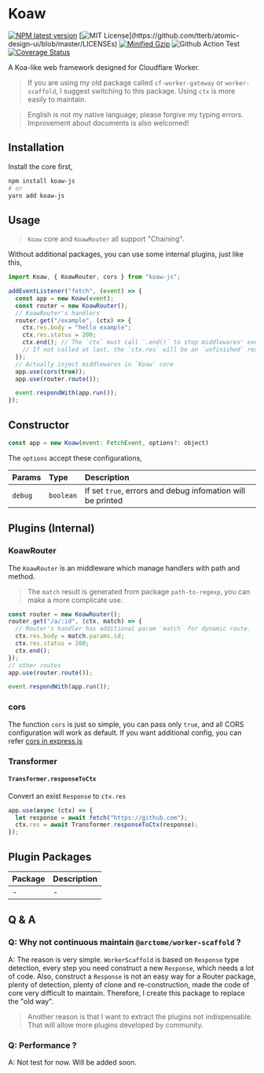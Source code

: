 # Koaw

[![NPM latest version](https://badgen.net/npm/v/koaw-js)](https://www.npmjs.com/package/koaw-js)
[![MIT License](https://img.shields.io/apm/l/atomic-design-ui.svg?)](https://github.com/tterb/atomic-design-ui/blob/master/LICENSEs)
[![Minified Gzip](https://badgen.net/bundlephobia/minzip/koaw-js)](https://bundlephobia.com/package/koaw-js)
![Github Action Test](https://github.com/arctome/koaw/actions/workflows/test.yml/badge.svg)
[![Coverage Status](https://coveralls.io/repos/github/arctome/koaw/badge.svg?branch=main)](https://coveralls.io/github/arctome/koaw?branch=main)

A Koa-like web framework designed for Cloudflare Worker.

> If you are using my old package called `cf-worker-gateway` or `worker-scaffold`, I suggest switching to this package. Using `ctx` is more easily to maintain.

> English is not my native language; please forgive my typing errors. Improvement about documents is also welcomed!

## Installation

Install the core first,

```bash
npm install koaw-js
# or
yarn add koaw-js
```

## Usage

> `Koaw` core and `KoawRouter` all support "Chaining".

Without additional packages, you can use some internal plugins, just like this,

```javascript
import Koaw, { KoawRouter, cors } from "koaw-js";

addEventListener("fetch", (event) => {
  const app = new Koaw(event);
  const router = new KoawRouter();
  // KoawRouter's handlers
  router.get("/example", (ctx) => {
    ctx.res.body = "hello example";
    ctx.res.status = 200;
    ctx.end(); // The `ctx` must call `.end()` to stop middlewares' execution.
    // If not called at last, the `ctx.res` will be an `unfinished` response.
  });
  // Actually inject middlewares in `Koaw` core
  app.use(cors(true));
  app.use(router.route());

  event.respondWith(app.run());
});
```

## Constructor

```javascript
const app = new Koaw(event: FetchEvent, options?: object)
```

The `options` accept these configurations,

| Params  | Type      | Description                                                |
| :------ | :-------- | :--------------------------------------------------------- |
| `debug` | `boolean` | If set `true`, errors and debug infomation will be printed |

## Plugins (Internal)

### KoawRouter

The `KoawRouter` is an middleware which manage handlers with path and method.

> The `match` result is generated from package `path-to-regexp`, you can make a more complicate use.

```javascript
const router = new KoawRouter();
router.get("/a/:id", (ctx, match) => {
  // Router's handler has additional param `match` for dynamic route.
  ctx.res.body = match.params.id;
  ctx.res.status = 200;
  ctx.end();
});
// other routes
app.use(router.route());

event.respondWith(app.run());
```

### cors

The function `cors` is just so simple, you can pass only `true`, and all CORS configuration will work as default. If you want additional config, you can refer [cors in express.js](https://www.npmjs.com/package/cors)

### Transformer

#### `Transformer.responseToCtx`

Convert an exist `Response` to `ctx.res`

```javascript
app.use(async (ctx) => {
  let response = await fetch("https://github.com");
  ctx.res = await Transformer.responseToCtx(response);
});
```

## Plugin Packages

| Package | Description |
| :------ | :---------- |
| -       | -           |

## Q & A

### Q: Why not continuous maintain `@arctome/worker-scaffold` ?

A: The reason is very simple. `WorkerScaffold` is based on `Response` type detection, every step you need construct a new `Response`, which needs a lot of code. Also, construct a `Response` is not an easy way for a Router package, plenty of detection, plenty of clone and re-construction, made the code of core very difficult to maintain. Therefore, I create this package to replace the "old way".

> Another reason is that I want to extract the plugins not indispensable. That will allow more plugins developed by community.

### Q: Performance ?

A: Not test for now. Will be added soon.
